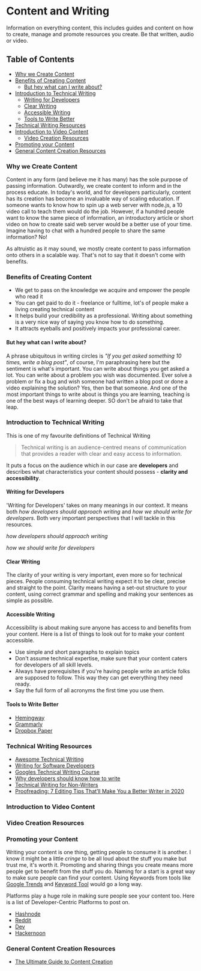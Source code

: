 # Content and Writing
Information on everything content, this includes guides and content on how to create, manage and promote resources you create. Be that written, audio or video.

## Table of Contents
- [Why we Create Content]()
- [Benefits of Creating Content]()
  - [But hey what can I write about?]()
- [Introduction to Technical Writing]() 
  - [Writing for Developers]()
  - [Clear Writing]()
  - [Accessible Writing]()
  - [Tools to Write Better]()
- [Technical Writing Resources]()
- [Introduction to Video Content]() 
  - [Video Creation Resources]()
- [Promoting your Content]()
- [General Content Creation Resources]()

### Why we Create Content

Content in any form (and believe me it has many) has the sole purpose of passing information. Outwardly, we create content to inform and in the process educate. In today's world, and for developers particularly, content has its creation has become an invaluable way of scaling education. If someone wants to know how to spin up a web server with node.js, a 10 video call to teach them would do the job. However, if a hundred people want to know the same piece of information, an introductory article or short video on how to create said web server would be a better use of your time. Imagine having to chat with a hundred people to share the same information? No!

As altruistic as it may sound, we mostly create content to pass information onto others in a scalable way. That's not to say that it doesn't come with benefits. 

### Benefits of Creating Content
- We get to pass on the knowledge we acquire and empower the people who read it
- You can get paid to do it - freelance or fulltime, lot's of people make a living creating technical content
- It helps build your credibility as a professional. Writing about something is a very nice way of saying you know how to do something.
- It attracts eyeballs and positively impacts your professional career.


#### But hey what can I write about?
A phrase ubiquitous in writing circles is *"If you get asked something 10 times, write a blog post"*, of course, I'm paraphrasing here but the sentiment is what's important. You can write about things you get asked a lot.
You can write about a problem you wish was documented. Ever solve a problem or fix a bug and wish someone had written a blog post or done a video explaining the solution? Yes, then be that someone.
And one of the most important things to write about is things you are learning, teaching is one of the best ways of learning deeper. SO don't be afraid to take that leap.

### Introduction to Technical Writing 
This is one of my favourite definitions of Technical Writing 
> Technical writing is an audience-centred means of communication that provides a reader with clear and easy access to information.

It puts a focus on the audience which in our case are **developers** and describes what characteristics your content should possess - **clarity and accessibility**.

#### Writing for Developers

'Writing for Developers' takes on many meanings in our context. It means both *how developers should approach writing* and *how we should write for developers*. Both very important perspectives that I will tackle in this resources.

*how developers should approach writing*

*how we should write for developers*

#### Clear Writing

The clarity of your writing is very important, even more so for technical pieces. People consuming technical writing expect it to be clear, precise and straight to the point. Clarity means having a set-out structure to your content, using correct grammar and spelling and making your sentences as simple as possible. 

#### Accessible Writing
Accessibility is about making sure anyone has access to and benefits from your content. Here is a list of things to look out for to make your content accessible.
- Use simple and short paragraphs to explain topics
- Don't assume technical expertise, make sure that your content caters for developers of all skill levels.
- Always have prerequisites if you're having people write an article folks are supposed to follow. This way they can get everything they need ready.
- Say the full form of all acronyms the first time you use them.

#### Tools to Write Better
- [Hemingway](http://www.hemingwayapp.com/)
- [Grammarly](grammarly.com/)
- [Dropbox Paper](https://www.dropbox.com/paper)


### Technical Writing Resources
- [Awesome Technical Writing](https://github.com/BolajiAyodeji/awesome-technical-writing)
- [Writing for Software Developers](https://philipkiely.com/wfsd/)
- [Googles Technical Writing Course](https://developers.google.com/tech-writing)
- [Why developers should know how to write](https://www.freecodecamp.org/news/why-developers-should-know-how-to-write-dc35aa9b71ab/)
- [Technical Writing for Non-Writers](https://speakerdeck.com/taroth21/technical-writing-for-non-writers?slide=4)
- [Proofreading: 7 Editing Tips That’ll Make You a Better Writer in 2020](https://smartblogger.com/proofreading-editing-tips/)

### Introduction to Video Content 
### Video Creation Resources

### Promoting your Content
Writing your content is one thing, getting people to consume it is another. I know it might be a little *cringe* to be all loud about the stuff you make but trust me, it's worth it. Promoting and sharing things you create means more people get to benefit from the stuff you do. Naming for a start is a great way to make sure people can find your content. Using Keywords from tools like [Google Trends](https://trends.google.com) and [Keyword Tool](https://keywordtool.io) would go a long way. 

Platforms play a huge role in making sure people see your content too. Here is a list of Developer-Centric Platforms to post on.
- [Hashnode]()
- [Reddit]()
- [Dev]()
- [Hackernoon]()

### General Content Creation Resources
- [The Ultimate Guide to Content Creation](https://blog.hubspot.com/marketing/content-creation)
